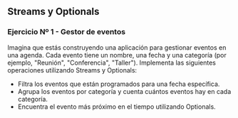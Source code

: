 ## Streams y Optionals

### Ejercicio Nº 1 - Gestor de eventos

Imagina que estás construyendo una aplicación para gestionar eventos en una agenda. Cada evento tiene un nombre, una fecha y una categoría (por ejemplo, "Reunión", "Conferencia", "Taller"). Implementa las siguientes operaciones utilizando Streams y Optionals:

- Filtra los eventos que están programados para una fecha específica.
- Agrupa los eventos por categoría y cuenta cuántos eventos hay en cada categoría.
- Encuentra el evento más próximo en el tiempo utilizando Optionals.  

